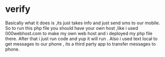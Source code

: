 # verify
Basically what it does is ,its just takes info and just send sms to our mobile.
So to run this php file you should have your own host ,like i used 000webhost.com to make my own web host and i deployed my php file there.
After that i just run code and yup it will run .
Also i used text local to get messages to our phone , its a third party app to transfer messages to phone.

